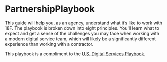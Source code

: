 
# PartnershipPlaybook
This guide will help you, as an agency, understand what it’s like to work with 18F. The playbook is broken down into eight principles. You'll learn what to expect and get a sense of the challenges you may face when working with a modern digital service team, which will likely be a significantly different experience than working with a contractor. 

This playbook is a compliment to the [U.S. Digital Services Playbook](https://playbook.cio.gov).